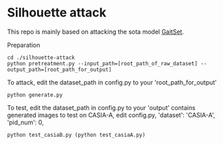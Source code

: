 # Silhouette attack

This repo is mainly based on attacking the sota model [GaitSet](https://github.com/AbnerHqC/GaitSet).

Preparation
```
cd ./silhouette-attack
python pretreatment.py --input_path=[root_path_of_raw_dataset] --output_path=[root_path_for_output]
```

To attack, edit the dataset_path in config.py to your 'root_path_for_output'
```
python generate.py
```

To test, edit the dataset_path in config.py to your 'output' contains generated images
to test on CASIA-A, edit config.py, 'dataset': 'CASIA-A', 'pid_num': 0,
```
python test_casiaB.py (python test_casiaA.py)
```
